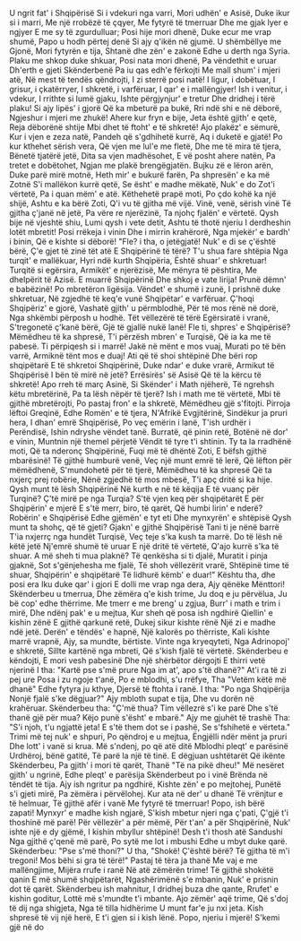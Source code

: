 U ngrit fat' i Shqipërisë
Si i vdekuri nga varri,
Mori udhën' e Asisë,
Duke ikur si i marri,
Me një rrobëzë të çqyer,
Me fytyrë të tmerruar
Dhe me gjak lyer e ngjyer
E me sy të zgurdulluar;
Posi hije mori dhenë,
Duke ecur me vrap shumë,
Papo u hodh përtej denë
Si ajy q'ikën në gjumë.
U shëmbëllye me Gjonë,
Mori fytyrën e tija,
Shtanë dhe zën' e zakonë
Edhe u derth nga Syria.
Plaku me shkop duke shkuar,
Posi nata mori dhenë,
Pa vëndethit e uruar
Dh'erth e gjeti Skënderbenë
Pa iu qas edh'e fërkojti
Me mall shum' i mjeri atë,
Në mest të tendës qëndrojti,
I zi sterrë posi natë!
I ligur, i dobëtuar,
I grisur, i çkatërryer,
I shkretë, i varfëruar,
I qar' e i mallëngjyer!
Ish i venitur, i vdekur,
I rrithte si lumë gjaku,
Ishte përgjynjur' e tretur
Dhe dridhej i tërë plaku!
Si ajy lipës' i gjorë
Që ka mbeturë pa bukë,
Rri ndë shi e në dëborë,
Ngjeshur i mjeri me zhukë!
Ahere kur fryn e bije,
Jeta është gjith' e qetë,
Reja dëborënë shtije
Mbi dhet të ftoht' e të shkretë!
Ajo plakëz' e sëmurë,
Kur i vjen e zeza natë,
Pandeh që s'gdhihetë kurrë,
Aq i duketë e gjatë!
Po kur kthehet sërish vera,
Që vjen me lul'e me fletë,
Dhe me të mira të tjera,
Bënetë tjatërë jetë,
Dita sa vjen madhësohet,
E vë posht ahere natën,
Pa tretet e dobëtohet,
Ngjan me plakë brengëgjatën.
Bujku zë e lëron arën,
Duke parë mirë motnë,
Heth mir' e bukurë farën,
Pa shpresën' e ka më Zotnë
S'i mallëkon kurrë qetë,
Se ësht' e madhe mëkatë,
Nuk' e do Zot'i vërtetë,
Pa i quan mëm' e atë.
Këthehetë prapë moti,
Po çdo kohë ka një shijë,
Ashtu e ka bërë Zoti,
Q'i vu të gjitha më vijë.
Vinë, venë, sërish vinë
Të gjitha ç'janë në jetë,
Pa vëre re njerëzinë,
Ta njohç fjalën' e vërtetë.
Qysh bije në vjeshtë shiu,
Lumi qysh i vete detit,
Ashtu të thotë njeriu
I derdheshin lotët mbretit!
Posi rrëkeja i vinin
Dhe i mirrin krahërorë,
Nga mjekër' e bardh' i binin,
Që e kishte si dëborë!
"Fle? i tha, o jetëgjatë!
Nuk' e di se ç'është bërë,
Ç'e gjet të zinë tët atë
E Shqipërinë të tërë?
T'u shua fare shtëpia
Nga turqit' e mallëkuar,
Hyri ndë kurth Shqipëria,
Është shuar' e shkretuar!
Turqitë si egërsira,
Armikët' e njerëzisë,
Me mënyra të pështira,
Me dhelpërit të Azisë.
E muarrë Shqipërinë
Dhe shkoj e vate lirija!
Prunë dëmn' e babëzinë!
Po mbretëron ligësija.
Vëndet' e shumë i zunë,
I prishnë duke shkretuar,
Në zgjedhë të keq'e vunë
Shqipëtar' e varfëruar.
Ç'hoqi Shqipëriz' e gjorë,
Vashatë gjith' u përmblodhë,
Për të mos rënë në dorë,
Nga shkëmbi përposh u hodhë.
Tët vëllezërë të tërë
Egërsiratë i vranë,
S'tregonetë ç'kanë bërë,
Gjë të gjallë nukë lanë!
Fle ti, shpres' e Shqipërisë?
Mëmëdheu të ka shpresë,
T'i përzësh mbren' e Turqisë,
Që ia ka me të pabesë.
Ti përpiqesh si i marrë!
Jakë në mënt e mos vuaj,
Murati po të bën varrë,
Armiknë tënt mos e duaj!
Ati që të shoi shtëpinë
Dhe bëri rop shqipëtarë
E të shkretoi Shqipërinë,
Duke ndar' e duke vrarë,
Armikut të Shqipërisë
I bën të mirë në jetë?
Errësirës' së Asisë
Që të la kërcu të shkretë!
Apo rreh të març Asinë,
Si Skënder' i Math njëherë,
Të ngrehsh këtu mbretërinë,
Pa ta lësh nëpër të tjerë?
Ish i math me të vërtetë,
Mbi të gjithë mbretërojti,
Po pastaj fron' e la shkretë,
Mëmëdheu gjë s'fitojti.
Pirroja lëftoi Greqinë,
Edhe Romën' e të tjera,
N'Afrikë Evgjitërinë,
Sindëkur ja pruri hera,
I dhan' emrë Shqipërisë,
Po veç emërin i lanë,
T'ish urdhër i Perëndisë,
Ishin ndryshe vëndet tanë.
Burratë, që pinin retë,
Botënë në dor' e vinin,
Muntnin një themel përjetë
Vëndit të tyre t'i shtinin.
Ty ta la rradhënë moti,
Që ta nderonç Shqipërinë,
Fuqi më të dhëntë Zoti,
E bëfsh gjithë mbarësinë!
Të gjithë humburë venë,
Veç një munt emrë të lerë,
Që lëfton për mëmëdhenë,
S'mundohetë për të tjerë,
Mëmëdheu të ka shpresë
Që ta nxjerç prej robërie,
Nënë zgjedhë të mos mbesë,
T'i apç dritë si ka hije.
Qysh munt të lësh Shqipërinë
Në kurth e në të këqija
E të vuanç për Turqinë?
Ç'të mirë pe nga Turqia?
S'të vjen keq për shqipëtarët
E për Shqipërin' e mjerë
E s'të merr, biro, të qarët,
Që humbi lirin' e nderë?
Robërin' e Shqipërisë
Edhe gjëmën' e tyt eti
Dhe mynxyrën' e shtëpisë
Qysh munt ta shohç, që të gjeti?
Gjakn' e gjithë Shqipërisë
Tani ti je nënë barrë
T'ia nxjerrç nga hundët Turqisë,
Veç teje s'ka kush ta marrë.
Do të lësh në këtë jetë
Nj'emrë shumë të uruar
E një dritë të vërtetë,
Q'ajo kurrë s'ka të shuar.
A më sheh ti mua plaknë?
Të qenkësha si ti djalë,
Muratit i pinja gjaknë,
Sot s'gënjehesha me fjalë,
Të shoh vëllezërit vrarë,
Shtëpinë time të shuar,
Shqipërin' e shqipëtarë
Të lidhurë këmb' e duar!"
Kështu tha, dhe posi era
Iku duke qar' i gjori
E dolli me vrap nga dera,
Ajy qënëke Mënttori!
Skënderbeu u tmerrua,
Dhe zëmëra q'e kish trime,
Ju doq e ju përvëlua,
Ju bë cop' edhe thërrime.
Me tmerr e me breng' u zgjua,
Burr' i math e trim i mirë,
Dhe ndënj pak' e u mejtua,
Kur sheh që posa ish ngdhirë
Qiellin' e kishin zënë
E gjithë qarkunë retë,
Dukej sikur kishte rënë
Një zi e madhe ndë jetë.
Derën' e tëndës' e hapnë,
Një kalorës po thërriste,
Kali kishte marrë vrapnë,
Ajy, sa mundte, bërtiste.
Vinte nga kryeqyteti,
Nga Adrinopoj' e shkretë,
Sillte kartënë nga mbreti,
Që s'kish fjalë të vërtetë.
Skënderbeu e këndojti,
E mori vesh pabesinë
Dhe një shërbëtor dërgojti
E thirri vetë njerinë
I tha: "Kartë pse s'më prure
Nga im at', apo s'të dhanë?"
At'i ra të zi pej ure
Posa i zu ngoje t'anë,
Po e mblodhi, s'u rrëfye,
Tha "Vetëm këtë më dhanë"
Edhe fytyra ju kthye,
Djersë të ftohta i ranë.
I tha: "Po nga Shqipërija
Nonjë fjalë s'ke dëgjuar?"
Ajy mbloth supat e tija,
Dhe vu dorën në krahëruar.
Skënderbeu tha: "Ç'më thua?
Tim vëllezrë s'i ke parë
Dhe s'të thanë gjë për mua?
Këjo punë s'ësht' e mbarë."
Ajy me gjuhët të trashë
Tha: "S'i njoh, t'u ngjattë jeta!
E s'të them dot se i pashë,
Se s'fshihetë e vërteta."
Trimi më tej nuk' e shpuri,
Po qëndroj e u mejtua,
Ëngjëlli ndër mënt ja pruri
Dhe lott' i vanë si krua.
Më s'ndenj, po që atë ditë
Mblodhi pleqt' e parësinë
Urdhëroj, bënë gatitë,
Të parë la një të tinë.
E dëgjuan ushtëtarët
Që ikënte Skënderbeu,
Pa gjith' i mori të qarët,
Thanë "Të na pikë dheu!"
Më nesëret gjith' u ngrinë,
Edhe pleqt' e parësija
Skënderbeut po i vinë
Brënda në tëndët të tija.
Ajy ish ngritur pa ngdhirë,
Kishte zën' e po mejtohej,
Punëtë s'i gjeti mirë,
Pa zëmëra i përvëlohej.
Kur ata në der' u dhanë
Të vrënjtur e të helmuar,
Të gjithë afër i vanë
Me fytyrë të tmerruar!
Popo, ish bërë zapati!
Mynxyr' e madhe kish ngjarë,
S'kish mbetur njeri nga ç'pati,
Ç'gjë t'i thoshinë më parë!
Për vëllezër' a për mëmë,
Për t'an' a për Shqipërinë,
Nuk' ishte një e dy gjëmë,
I kishin mbyllur shtëpinë!
Desh t'i thosh atë Sandushi
Nga gjithë ç'qenë më parë,
Po sytë me lot i mbushi
Edhe u mbyt duke qarë.
Skënderbeu: "Pse s'më thoni?"
U tha, "Shokë! Ç'është bërë?
Të gjitha të m'i tregoni!
Mos bëhi si gra të tërë!"
Pastaj të tëra ja thanë
Me vaj e me mallëngjime,
Mijëra rrufe i ranë
Në atë zëmërën trime!
Të gjithë shokëtë qanin
E më shumë shqipëtarët,
Ngashërimënë s'e mbanin,
Nuk' e prisnin dot të qarët.
Skënderbeu ish mahnitur,
I dridhej buza dhe qante,
Rrufet' e kishin goditur,
Lottë më s'mundte t'i mbante.
Ajo zëmër' aqë trime,
Që s'doj të dij nga shigjeta,
Nga të tilla hidhërime
U munt far'e ju nxi jeta.
Kish shpresë të vij një herë,
E t'i gjen si i kish lënë.
Popo, njeriu i mjerë!
S'kemi gjë në do
